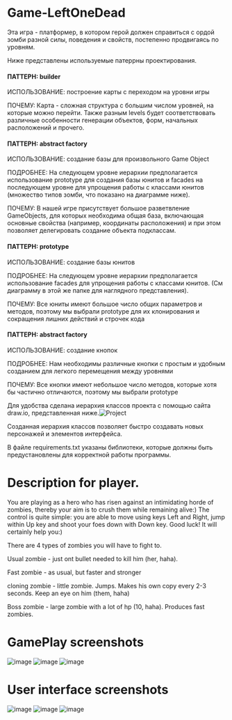 # Game-LeftOneDead

 Эта игра - платформер, в котором герой должен справиться с ордой зомби разной силы, поведения и свойств, постепенно продвигаясь по уровням.

Ниже представлены используемые патеррны проектирования.

#### ПАТТЕРН: builder

ИСПОЛЬЗОВАНИЕ: построение карты с переходом на уровни игры

ПОЧЕМУ: Карта - сложная структура с большим числом уровней, на которые можно перейти.  Также разным levels будет соответствовать различные особенности генерации объектов, форм, начальных расположений и прочего. 

#### ПАТТЕРН: abstract factory 

ИСПОЛЬЗОВАНИЕ: создание базы для произвольного Game Object

ПОДРОБНЕЕ: На следующем уровне иерархии предполагается использование prototype для создания базы юнитов и facades на последующем уровне для упрощения работы с классами юнитов (множество типов зомби, что показано на диаграмме ниже). 

ПОЧЕМУ: В нашей игре присутствует большое разветвление GameObjects, для которых необходима общая база, включающая основные свойства (например, координаты расположения) и при этом позволяет делегировать создание объекта подклассам.

#### ПАТТЕРН: prototype

ИСПОЛЬЗОВАНИЕ: создание базы юнитов 

ПОДРОБНЕЕ: На следующем уровне иерархии предполагается использование facades для упрощения работы с классами юнитов. (См диаграмму в этой же папке для наглядного представления).

ПОЧЕМУ: Все юниты имеют большое число общих параметров и методов, поэтому мы выбрали prototype для их клонирования и сокращения лишних действий и строчек кода

#### ПАТТЕРН: abstract factory

ИСПОЛЬЗОВАНИЕ: создание кнопок

ПОДРОБНЕЕ: Нам необходимы различные кнопки с простым и удобным созданием для легкого перемещения между уровнями

ПОЧЕМУ: Все кнопки имеют небольшое число методов, которые хотя бы частично отличаются, поэтому мы выбрали prototype



Для удобства сделана иерархия классов проекта с помощью сайта draw.io, представленная ниже.![Project](https://user-images.githubusercontent.com/79907936/109654536-57d58a80-7b73-11eb-9f78-4a8350609854.jpg)

Созданная иерархия классов позволяет быстро создавать новых персонажей и элементов интерфейса.


В файле requirements.txt указаны библиотеки, которые должны быть предустановлены для корректной работы программы.

# Description for player.
You are playing as a hero who has risen against an intimidating horde of zombies, thereby your aim is to crush them while remaining alive:) The control is quite simple: you are able to move using keys Left and Right, jump within Up key and shoot your foes down with Down key. Good luck! It will certainly help you:)

There are 4 types of zombies you will have to fight to.

Usual zombie - just ont bullet needed to kill him (her, haha). 

Fast zombie - as usual, but faster and stronger

cloning zombie - little zombie. Jumps. Makes his own copy every 2-3 seconds. Keep an eye on him (them, haha) 

Boss zombie - large zombie with a lot of hp (10, haha). Produces fast zombies.

# GamePlay screenshots
![image](https://user-images.githubusercontent.com/79907936/109777075-5c9e4b00-7c14-11eb-80a2-d79db0adabea.png)
![image](https://user-images.githubusercontent.com/79907936/109775027-0a5c2a80-7c12-11eb-95ad-e87ac4f9a9af.png)
![image](https://user-images.githubusercontent.com/79907936/109775135-2d86da00-7c12-11eb-918c-6242461bc413.png)

# User interface screenshots
![image](https://user-images.githubusercontent.com/79907936/109775512-a6863180-7c12-11eb-860f-79cf084d3372.png)
![image](https://user-images.githubusercontent.com/79907936/109775567-b4d44d80-7c12-11eb-96ee-c2a9bf64fd30.png)
![image](https://user-images.githubusercontent.com/79907936/109775607-c4ec2d00-7c12-11eb-9f9e-66d8b6f2782b.png)





